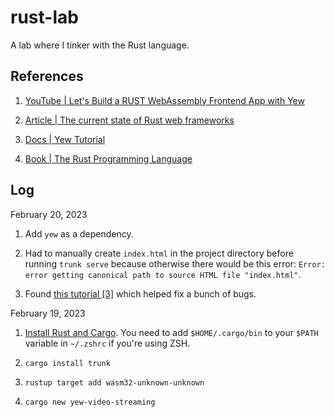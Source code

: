 # rust-lab
A lab where I tinker with the Rust language.

## References

1. [YouTube | Let's Build a RUST WebAssembly Frontend App with Yew](https://www.youtube.com/watch?v=lJllt5X6ELg)

2. [Article | The current state of Rust web frameworks](https://blog.logrocket.com/current-state-rust-web-frameworks/)

3. [Docs | Yew Tutorial](https://yew.rs/docs/tutorial)

4. [Book | The Rust Programming Language](https://doc.rust-lang.org/book/ch00-00-introduction.html)

## Log

February 20, 2023

1. Add `yew` as a dependency.

2. Had to manually create `index.html` in the project directory before running `trunk serve` because otherwise there would be this error: `Error: error getting canonical path to source HTML file "index.html"`.

3. Found [this tutorial [3]](https://yew.rs/docs/tutorial) which helped fix a bunch of bugs.

February 19, 2023

1. [Install Rust and Cargo](https://doc.rust-lang.org/cargo/getting-started/installation.html). You need to add `$HOME/.cargo/bin` to your `$PATH` variable in `~/.zshrc` if you're using ZSH.

2. `cargo install trunk`

3. `rustup target add wasm32-unknown-unknown`

4. `cargo new yew-video-streaming`